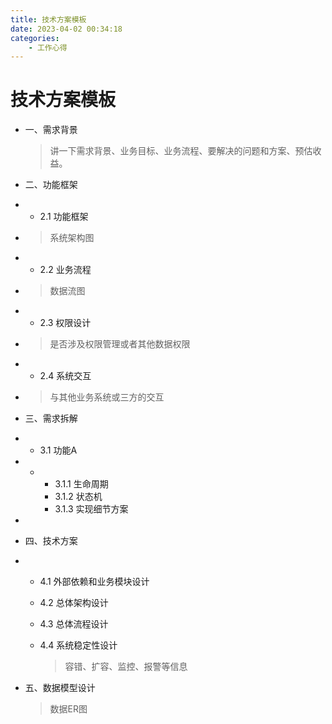```yaml
---
title: 技术方案模板
date: 2023-04-02 00:34:18
categories:
    - 工作心得
---
```


# 技术方案模板

- 一、需求背景

  > 讲一下需求背景、业务目标、业务流程、要解决的问题和方案、预估收益。

- 二、功能框架

- - 2.1 功能框架

- > 系统架构图

- - 2.2 业务流程

- > 数据流图

- - 2.3 权限设计

- > 是否涉及权限管理或者其他数据权限

- - 2.4 系统交互

- > 与其他业务系统或三方的交互

- 三、需求拆解

- - 3.1 功能A

- - - 3.1.1 生命周期
    - 3.1.2 状态机
    - 3.1.3 实现细节方案

- 

- 四、技术方案

- - 4.1 外部依赖和业务模块设计

  - 4.2 总体架构设计

  - 4.3 总体流程设计

  - 4.4 系统稳定性设计

    > 容错、扩容、监控、报警等信息

- 五、数据模型设计

  > 数据ER图
